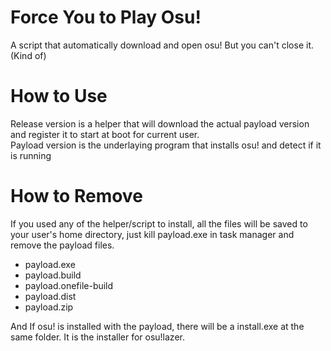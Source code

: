 # Force You to Play Osu!

A script that automatically download and open osu! But you can't close it. (Kind of)

# How to Use

Release version is a helper that will download the actual payload version and register it to start at boot for current user.  
Payload version is the underlaying program that installs osu! and detect if it is running

# How to Remove

If you used any of the helper/script to install, all the files will be saved to your user's home directory, just kill payload.exe in task manager and remove the payload files.
- payload.exe
- payload.build
- payload.onefile-build
- payload.dist
- payload.zip

And If osu! is installed with the payload, there will be a install.exe at the same folder. It is the installer for osu!lazer. 
